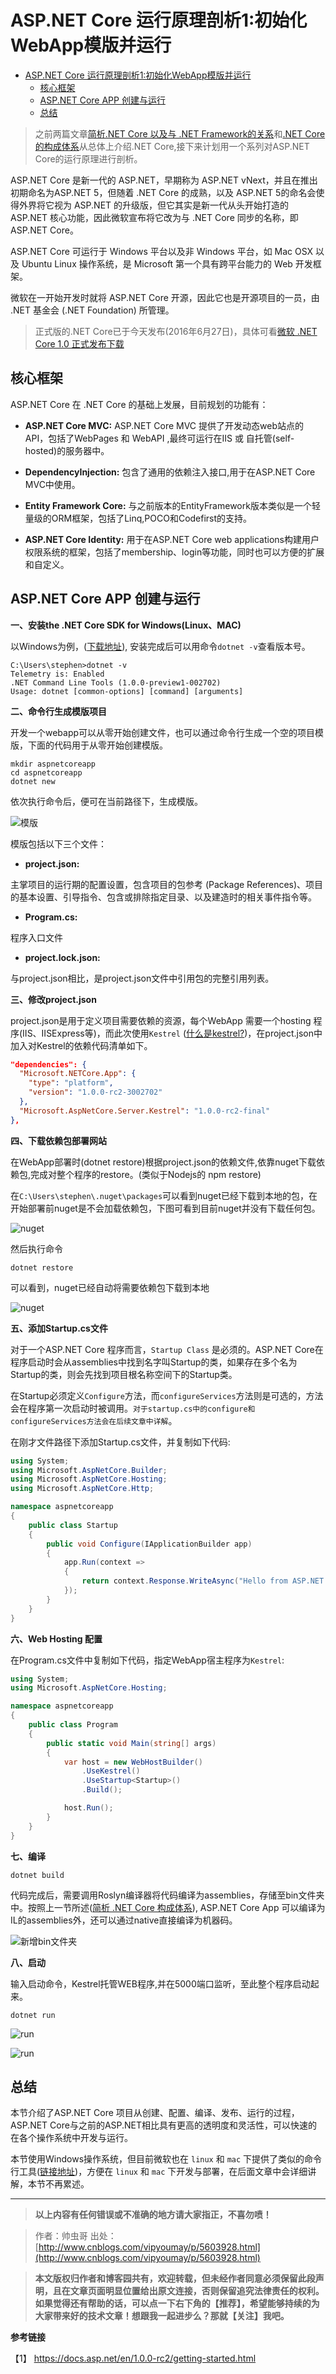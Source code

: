 # ASP.NET Core 运行原理剖析1:初始化WebApp模版并运行


<!-- TOC depthFrom:1 depthTo:6 withLinks:1 updateOnSave:1 orderedList:0 -->

- [ASP.NET Core 运行原理剖析1:初始化WebApp模版并运行](#aspnet-core-运行原理剖析1初始化webapp模版并运行)
	- [核心框架](#核心框架)
	- [ASP.NET Core APP 创建与运行](#aspnet-core-app-创建与运行)
	- [总结](#总结)

<!-- /TOC -->

>之前两篇文章[简析.NET Core 以及与 .NET Framework的关系](http://www.cnblogs.com/vipyoumay/p/5603928.html)和[.NET Core的构成体系](http://www.cnblogs.com/vipyoumay/p/5613373.html)从总体上介绍.NET Core,接下来计划用一个系列对ASP.NET Core的运行原理进行剖析。




ASP.NET Core 是新一代的 ASP.NET，早期称为 ASP.NET vNext，并且在推出初期命名为ASP.NET 5，但随着 .NET Core 的成熟，以及 ASP.NET 5的命名会使得外界将它视为 ASP.NET 的升级版，但它其实是新一代从头开始打造的 ASP.NET 核心功能，因此微软宣布将它改为与 .NET Core 同步的名称，即 ASP.NET Core。

ASP.NET Core 可运行于 Windows 平台以及非 Windows 平台，如 Mac OSX 以及 Ubuntu Linux 操作系统，是 Microsoft 第一个具有跨平台能力的 Web 开发框架。

微软在一开始开发时就将 ASP.NET Core 开源，因此它也是开源项目的一员，由 .NET 基金会 (.NET Foundation) 所管理。


>正式版的.NET Core已于今天发布(2016年6月27日)，具体可看[微软 .NET Core 1.0 正式发布下载](http://www.codechannels.com/zh/article/microsoft/microsoft-releases-net-core-1-0-final-rtm/)


## 核心框架

ASP.NET Core 在 .NET Core 的基础上发展，目前规划的功能有：

* **ASP.NET Core MVC:** ASP.NET Core MVC 提供了开发动态web站点的API，包括了WebPages 和 WebAPI ,最终可运行在IIS 或 自托管(self-hosted)的服务器中。

* **DependencyInjection:** 包含了通用的依赖注入接口,用于在ASP.NET Core MVC中使用。

* **Entity Framework Core:** 与之前版本的EntityFramework版本类似是一个轻量级的ORM框架，包括了Linq,POCO和Codefirst的支持。

* **ASP.NET Core Identity:** 用于在ASP.NET Core web applications构建用户权限系统的框架，包括了membership、login等功能，同时也可以方便的扩展和自定义。


## ASP.NET Core APP 创建与运行


**一、安装the .NET Core SDK for Windows(Linux、MAC)**

以Windows为例，([下载地址](https://www.microsoft.com/net/core#windows)),
安装完成后可以用命令`dotnet -v`查看版本号。

```
C:\Users\stephen>dotnet -v
Telemetry is: Enabled
.NET Command Line Tools (1.0.0-preview1-002702)
Usage: dotnet [common-options] [command] [arguments]
```

**二、命令行生成模版项目**

开发一个webapp可以从零开始创建文件，也可以通过命令行生成一个空的项目模版，下面的代码用于从零开始创建模版。

```
mkdir aspnetcoreapp
cd aspnetcoreapp
dotnet new
```

依次执行命令后，便可在当前路径下，生成模版。


![模版](http://qiniu.xdpie.com/17881f1f0b27fcb8f08c220b6390386d.png?imageView2/2/w/700)


模版包括以下三个文件：

* **project.json:**

主掌项目的运行期的配置设置，包含项目的包参考 (Package References)、项目的基本设置、引导指令、包含或排除指定目录、以及建造时的相关事件指令等。



* **Program.cs:**

程序入口文件

* **project.lock.json:**

与project.json相比，是project.json文件中引用包的完整引用列表。



**三、修改project.json**

project.json是用于定义项目需要依赖的资源，每个WebApp 需要一个hosting 程序(IIS、IISExpress等)，而此次使用`Kestrel` ([什么是kestrel?](http://www.cnblogs.com/artech/p/KestrelServer.html))，在project.json中加入对Kestrel的依赖代码清单如下。

```json
"dependencies": {
  "Microsoft.NETCore.App": {
    "type": "platform",
    "version": "1.0.0-rc2-3002702"
  },
  "Microsoft.AspNetCore.Server.Kestrel": "1.0.0-rc2-final"
},

```



**四、下载依赖包部署网站**

在WebApp部署时(dotnet restore)根据project.json的依赖文件,依靠nuget下载依赖包,完成对整个程序的restore。(类似于Nodejs的 npm restore)

在`C:\Users\stephen\.nuget\packages`可以看到nuget已经下载到本地的包，在开始部署前nuget是不会加载依赖包，下图可看到目前nuget并没有下载任何包。


![nuget](http://qiniu.xdpie.com/1778b5d28e882d3683ce85765467d006.png?imageView2/2/w/700)


然后执行命令

```
dotnet restore

```

可以看到，nuget已经自动将需要依赖包下载到本地

![nuget](http://qiniu.xdpie.com/18821013e887a7a6189bf605c4fafbda.png?imageView2/2/w/700)





**五、添加Startup.cs文件**

对于一个ASP.NET Core 程序而言，`Startup Class` 是必须的。ASP.NET Core在程序启动时会从assemblies中找到名字叫Startup的类，如果存在多个名为Startup的类，则会先找到项目根名称空间下的Startup类。

在Startup必须定义`Configure`方法，而`configureServices`方法则是可选的，方法会在程序第一次启动时被调用。`对于startup.cs中的configure和configureServices方法会在后续文章中详解`。

在刚才文件路径下添加Startup.cs文件，并复制如下代码:

```cs
using System;
using Microsoft.AspNetCore.Builder;
using Microsoft.AspNetCore.Hosting;
using Microsoft.AspNetCore.Http;

namespace aspnetcoreapp
{
    public class Startup
    {
        public void Configure(IApplicationBuilder app)
        {
            app.Run(context =>
            {
                return context.Response.WriteAsync("Hello from ASP.NET Core!");
            });
        }
    }
}
```

**六、Web Hosting 配置**

在Program.cs文件中复制如下代码，指定WebApp宿主程序为`Kestrel`:

```cs
using System;
using Microsoft.AspNetCore.Hosting;

namespace aspnetcoreapp
{
    public class Program
    {
        public static void Main(string[] args)
        {
            var host = new WebHostBuilder()
                .UseKestrel()
                .UseStartup<Startup>()
                .Build();

            host.Run();
        }
    }
}
```

**七、编译**

```
dotnet build
```
代码完成后，需要调用Roslyn编译器将代码编译为assemblies，存储至bin文件夹中。按照上一节所述([简析 .NET Core 构成体系](http://www.cnblogs.com/vipyoumay/p/5613373.html)),
ASP.NET Core App 可以编译为IL的assemblies外，还可以通过native直接编译为机器码。


![新增bin文件夹](http://qiniu.xdpie.com/65b91453ff1285a5a47d69f0f0345adc.png?imageView2/2/w/700)


**八、启动**

输入启动命令，Kestrel托管WEB程序,并在5000端口监听，至此整个程序启动起来。
```
dotnet run

```

![run](http://qiniu.xdpie.com/a1723c1c7f8f2df43a1aedd76ed37bfe.png?imageView2/2/w/700)

![run](http://qiniu.xdpie.com/f20026b421619afda28b4038269394b1.png?imageView2/2/w/700)



## 总结

本节介绍了ASP.NET Core 项目从创建、配置、编译、发布、运行的过程，ASP.NET Core与之前的ASP.NET相比具有更高的透明度和灵活性，可以快速的在各个操作系统中开发与运行。

本节使用Windows操作系统，但目前微软也在 `linux` 和 `mac` 下提供了类似的命令行工具([链接地址](https://www.microsoft.com/net/core#ubuntu))，方便在 `linux` 和 `mac` 下开发与部署，在后面文章中会详细讲解，本节不再累述。

----

> **以上内容有任何错误或不准确的地方请大家指正，不喜勿喷！**

> 作者：帅虫哥 出处： [http://www.cnblogs.com/vipyoumay/p/5603928.html](http://www.cnblogs.com/vipyoumay/p/5603928.html)

> **本文版权归作者和博客园共有，欢迎转载，但未经作者同意必须保留此段声明，且在文章页面明显位置给出原文连接，否则保留追究法律责任的权利。如果觉得还有帮助的话，可以点一下右下角的【推荐】，希望能够持续的为大家带来好的技术文章！想跟我一起进步么？那就【关注】我吧。**


**参考链接**

【1】 https://docs.asp.net/en/1.0.0-rc2/getting-started.html
